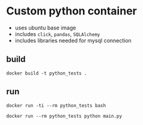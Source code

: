 # Custom python container

* uses ubuntu base image
* includes `click`, `pandas`, `SQLAlchemy`
* includes libraries needed for mysql connection

## build

```
docker build -t python_tests .
```

## run

```
docker run -ti --rm python_tests bash
```

```
docker run --rm python_tests python main.py
```
